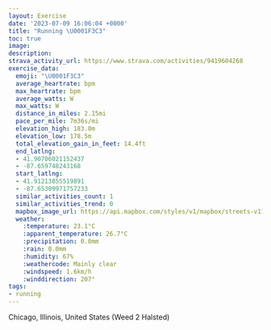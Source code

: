```yaml
---
layout: Exercise
date: '2023-07-09 16:06:04 +0000'
title: "Running \U0001F3C3"
toc: true
image:
description:
strava_activity_url: https://www.strava.com/activities/9419604268
exercise_data:
  emoji: "\U0001F3C3"
  average_heartrate: bpm
  max_heartrate: bpm
  average_watts: W
  max_watts: W
  distance_in_miles: 2.15mi
  pace_per_mile: 7m36s/mi
  elevation_high: 183.0m
  elevation_low: 178.5m
  total_elevation_gain_in_feet: 14.4ft
  end_latlng:
  - 41.90706021152437
  - -87.659748243168
  start_latlng:
  - 41.91213855519891
  - -87.65309971757233
  similar_activities_count: 1
  similar_activities_trend: 0
  mapbox_image_url: https://api.mapbox.com/styles/v1/mapbox/streets-v11/static/path-5+787af2-1.0(gux~Fhv~uOb%40%40h%40C%60CGLALEtGkFBA%3FD%5CHFA%5E%5DjOqLZYJQFO%40WAwCDsAKaM%3FsBEwE%40sBBIDAD%40Ne%40Ta%40t%40uD%5EuAXsADGL%3Fb%40DLDDF%40JC%60IFfFAfFBbDA%60EBnAAtAHlBDvCApEHrGF~R%3FfEFbJA%60BEf%40IRy%40v%40m%40p%40m%40j%40q%40%5Ci%40PgAHe%40F),pin-s-s+e5b22e(-87.65301,41.91076),pin-s-f+89ae00(-87.65947999999997,41.90541000000002)/auto/800x800?access_token=pk.eyJ1Ijoiam9zaGJlY2ttYW4iLCJhIjoiY205eWR2aDd1MWZ6djJrbXc4a3M0bWZleiJ9.XiG9OWkNcZk2QzjJbxLB4A
  weather:
    :temperature: 23.1°C
    :apparent_temperature: 26.7°C
    :precipitation: 0.0mm
    :rain: 0.0mm
    :humidity: 67%
    :weathercode: Mainly clear
    :windspeed: 1.6km/h
    :winddirection: 207°
tags:
- running
---
```

Chicago, Illinois, United States (Weed 2 Halsted)

